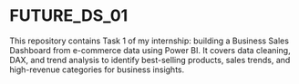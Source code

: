 # FUTURE_DS_01
This repository contains Task 1 of my internship: building a Business Sales Dashboard from e-commerce data using Power BI. It covers data cleaning, DAX, and trend analysis to identify best-selling products, sales trends, and high-revenue categories for business insights.
